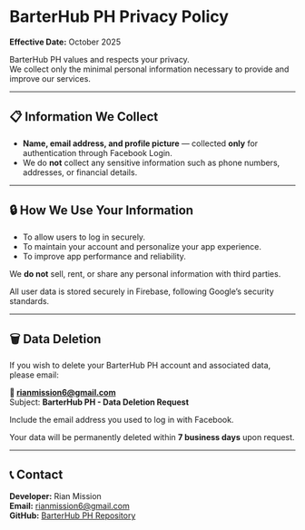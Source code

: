 # BarterHub PH Privacy Policy

**Effective Date:** October 2025

BarterHub PH values and respects your privacy.  
We collect only the minimal personal information necessary to provide and improve our services.

---

## 📋 Information We Collect
- **Name, email address, and profile picture** — collected **only** for authentication through Facebook Login.  
- We do **not** collect any sensitive information such as phone numbers, addresses, or financial details.

---

## 🔒 How We Use Your Information
- To allow users to log in securely.
- To maintain your account and personalize your app experience.
- To improve app performance and reliability.

We **do not** sell, rent, or share any personal information with third parties.

All user data is stored securely in Firebase, following Google’s security standards.

---

## 🗑️ Data Deletion
If you wish to delete your BarterHub PH account and associated data, please email:

**📧 rianmission6@gmail.com**  
Subject: **BarterHub PH - Data Deletion Request**

Include the email address you used to log in with Facebook.

Your data will be permanently deleted within **7 business days** upon request.

---

## 📞 Contact
**Developer:** Rian Mission  
**Email:** rianmission6@gmail.com  
**GitHub:** [BarterHub PH Repository](https://github.com/rianmission/barterhub-privacy)
